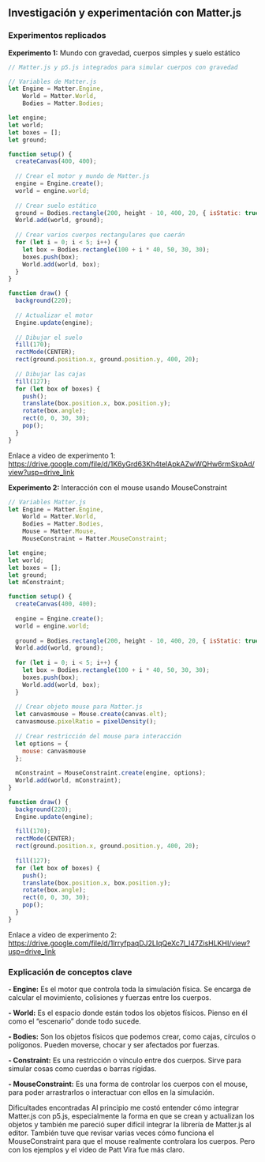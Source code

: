 ## Investigación y experimentación con Matter.js

### Experimentos replicados

**Experimento 1:** Mundo con gravedad, cuerpos simples y suelo estático

```js
// Matter.js y p5.js integrados para simular cuerpos con gravedad

// Variables de Matter.js
let Engine = Matter.Engine,
    World = Matter.World,
    Bodies = Matter.Bodies;

let engine;
let world;
let boxes = [];
let ground;

function setup() {
  createCanvas(400, 400);
  
  // Crear el motor y mundo de Matter.js
  engine = Engine.create();
  world = engine.world;
  
  // Crear suelo estático
  ground = Bodies.rectangle(200, height - 10, 400, 20, { isStatic: true });
  World.add(world, ground);
  
  // Crear varios cuerpos rectangulares que caerán
  for (let i = 0; i < 5; i++) {
    let box = Bodies.rectangle(100 + i * 40, 50, 30, 30);
    boxes.push(box);
    World.add(world, box);
  }
}

function draw() {
  background(220);
  
  // Actualizar el motor
  Engine.update(engine);
  
  // Dibujar el suelo
  fill(170);
  rectMode(CENTER);
  rect(ground.position.x, ground.position.y, 400, 20);
  
  // Dibujar las cajas
  fill(127);
  for (let box of boxes) {
    push();
    translate(box.position.x, box.position.y);
    rotate(box.angle);
    rect(0, 0, 30, 30);
    pop();
  }
}
```

Enlace a video de experimento 1: https://drive.google.com/file/d/1K6yGrd63Kh4teIApkAZwWQHw6rmSkpAd/view?usp=drive_link

**Experimento 2:** Interacción con el mouse usando MouseConstraint

```js
// Variables Matter.js
let Engine = Matter.Engine,
    World = Matter.World,
    Bodies = Matter.Bodies,
    Mouse = Matter.Mouse,
    MouseConstraint = Matter.MouseConstraint;

let engine;
let world;
let boxes = [];
let ground;
let mConstraint;

function setup() {
  createCanvas(400, 400);
  
  engine = Engine.create();
  world = engine.world;
  
  ground = Bodies.rectangle(200, height - 10, 400, 20, { isStatic: true });
  World.add(world, ground);
  
  for (let i = 0; i < 5; i++) {
    let box = Bodies.rectangle(100 + i * 40, 50, 30, 30);
    boxes.push(box);
    World.add(world, box);
  }
  
  // Crear objeto mouse para Matter.js
  let canvasmouse = Mouse.create(canvas.elt);
  canvasmouse.pixelRatio = pixelDensity();
  
  // Crear restricción del mouse para interacción
  let options = {
    mouse: canvasmouse
  };
  
  mConstraint = MouseConstraint.create(engine, options);
  World.add(world, mConstraint);
}

function draw() {
  background(220);
  Engine.update(engine);
  
  fill(170);
  rectMode(CENTER);
  rect(ground.position.x, ground.position.y, 400, 20);
  
  fill(127);
  for (let box of boxes) {
    push();
    translate(box.position.x, box.position.y);
    rotate(box.angle);
    rect(0, 0, 30, 30);
    pop();
  }
}
```

Enlace a video de experimento 2: https://drive.google.com/file/d/1lrryfpaqDJ2LIqQeXc7l_l47ZisHLKHI/view?usp=drive_link

### Explicación de conceptos clave

**- Engine:** Es el motor que controla toda la simulación física. Se encarga de calcular el movimiento, colisiones y fuerzas entre los cuerpos.

**- World:** Es el espacio donde están todos los objetos físicos. Pienso en él como el “escenario” donde todo sucede.

**- Bodies:** Son los objetos físicos que podemos crear, como cajas, círculos o polígonos. Pueden moverse, chocar y ser afectados por fuerzas.

**- Constraint:** Es una restricción o vínculo entre dos cuerpos. Sirve para simular cosas como cuerdas o barras rígidas.

**- MouseConstraint:** Es una forma de controlar los cuerpos con el mouse, para poder arrastrarlos o interactuar con ellos en la simulación.

Dificultades encontradas
Al principio me costó entender cómo integrar Matter.js con p5.js, especialmente la forma en que se crean y actualizan los objetos y también me pareció super difícil integrar la librería de Matter.js al editor. También tuve que revisar varias veces cómo funciona el MouseConstraint para que el mouse realmente controlara los cuerpos. Pero con los ejemplos y el video de Patt Vira fue más claro.
